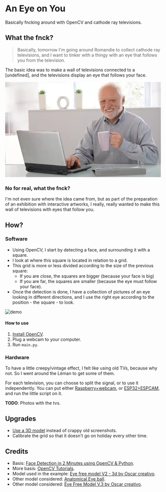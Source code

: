 # An Eye on You
Basically fncking around with OpenCV and cathode ray televisions.

## What the fnck?
> Basically, tomorrow I'm going around Romandie to collect cathode ray televisions, and I want to tinker with a thingy with an eye that follows you from the television.

The basic idea was to make a wall of televisions connected to a [undefined], and the televisions display an eye that follows your face.

![harold](./img/harold.png)

### No for real, what the fnck?
I'm not even sure where the idea came from, but as part of the preparation of an exhibition with interactive artworks, I really, really wanted to make this wall of televisions with eyes that follow you.

## How?
### Software
- Using OpenCV, I start by detecting a face, and surrounding it with a square.
- I look at where this square is located in relation to a grid.
- This grid is more or less divided according to the size of the previous square:
  - If you are close, the squares are bigger (because your face is big)
  - If you are far, the squares are smaller (because the eye must follow your face).
- Once the detection is done, I have a collection of pictures of an eye looking in different directions, and I use the right eye according to the position - the square - to look.

![demo](./img/demo.gif)

#### How to use
1. [Install OpenCV](https://docs.opencv.org/4.x/df/d65/tutorial_table_of_content_introduction.html).
1. Plug a webcam to your computer.
1. Run `main.py`.

### Hardware
To have a little creepy/vintage effect, I felt like using old TVs, because why not. So I went around the Léman to get some of them.

For each television, you can choose to split the signal, or to use it independently. You can put either [Raspberry+webcam](https://qengineering.eu/install-opencv-4.5-on-raspberry-pi-4.html), or [ESP32+ESPCAM](https://github.com/joachimBurket/esp32-opencv), and run the little script on it.

**TODO**: Photos with the tvs.

## Upgrades
- [Use a 3D model](https://medium.com/geekculture/face-detection-in-unity-using-opencv-2df17a9e8ecd) instead of crappy old screenshots.
- Calibrate the grid so that it doesn't go on holiday every other time.

## Credits
- Basis: [Face Detection in 2 Minutes using OpenCV & Python](https://towardsdatascience.com/face-detection-in-2-minutes-using-opencv-python-90f89d7c0f81).
- More basis: [OpenCV Tutorials](https://docs.opencv.org/4.x/d9/df8/tutorial_root.html).
- Model used in the example: [Eye free model V2 - 3d by Oscar creativo](https://sketchfab.com/3d-models/eye-free-model-v2-3d-by-oscar-creativo-f4aa47ab47af42c7a08dfc5b81e9db40).
- Other model considered: [Anatomical Eye ball](https://sketchfab.com/3d-models/anatomical-eye-ball-281784b8e6ff4713991cdee224f07b09).
- Other model considered: [Eye Free Model V.3 by Oscar creativo](https://sketchfab.com/3d-models/eye-free-model-v3-by-oscar-creativo-6042034ca1a44c05bc8044ba79434bbf).
